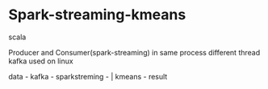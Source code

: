 # Spark-streaming-kmeans
scala

Producer and Consumer(spark-streaming) in same process different thread
kafka used on linux

data - kafka - sparkstreming -
                    |
                  kmeans - result 
